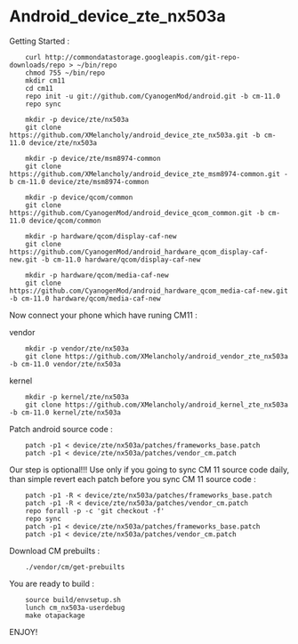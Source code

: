 # Android_device_zte_nx503a

Getting Started :

		curl http://commondatastorage.googleapis.com/git-repo-downloads/repo > ~/bin/repo
		chmod 755 ~/bin/repo
		mkdir cm11
		cd cm11
		repo init -u git://github.com/CyanogenMod/android.git -b cm-11.0
		repo sync

		mkdir -p device/zte/nx503a
		git clone https://github.com/XMelancholy/android_device_zte_nx503a.git -b cm-11.0 device/zte/nx503a

		mkdir -p device/zte/msm8974-common
		git clone https://github.com/XMelancholy/android_device_zte_msm8974-common.git -b cm-11.0 device/zte/msm8974-common

		mkdir -p device/qcom/common
		git clone https://github.com/CyanogenMod/android_device_qcom_common.git -b cm-11.0 device/qcom/common

		mkdir -p hardware/qcom/display-caf-new
		git clone https://github.com/CyanogenMod/android_hardware_qcom_display-caf-new.git -b cm-11.0 hardware/qcom/display-caf-new

		mkdir -p hardware/qcom/media-caf-new
		git clone https://github.com/CyanogenMod/android_hardware_qcom_media-caf-new.git -b cm-11.0 hardware/qcom/media-caf-new



Now connect your phone which have runing CM11 :

vendor

		mkdir -p vendor/zte/nx503a
		git clone https://github.com/XMelancholy/android_vendor_zte_nx503a -b cm-11.0 vendor/zte/nx503a


kernel 

		mkdir -p kernel/zte/nx503a
		git clone https://github.com/XMelancholy/android_kernel_zte_nx503a -b cm-11.0 kernel/zte/nx503a


Patch android source code :

		patch -p1 < device/zte/nx503a/patches/frameworks_base.patch
		patch -p1 < device/zte/nx503a/patches/vendor_cm.patch


Our step is optional!!! Use only if you going to sync CM 11 source code daily, than simple revert each patch before you sync CM 11 source code :

		patch -p1 -R < device/zte/nx503a/patches/frameworks_base.patch
		patch -p1 -R < device/zte/nx503a/patches/vendor_cm.patch
		repo forall -p -c 'git checkout -f'
		repo sync
		patch -p1 < device/zte/nx503a/patches/frameworks_base.patch
		patch -p1 < device/zte/nx503a/patches/vendor_cm.patch


Download CM prebuilts : 

		./vendor/cm/get-prebuilts

You are ready to build :

		source build/envsetup.sh
		lunch cm_nx503a-userdebug
		make otapackage

ENJOY!

